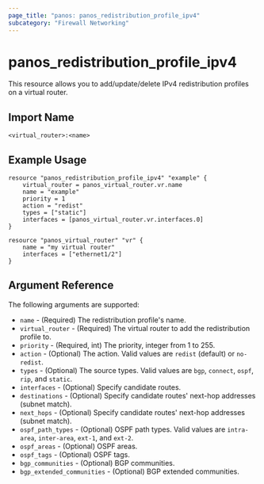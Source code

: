 ```yaml
---
page_title: "panos: panos_redistribution_profile_ipv4"
subcategory: "Firewall Networking"
---
```


# panos_redistribution_profile_ipv4

This resource allows you to add/update/delete IPv4 redistribution profiles
on a virtual router.


## Import Name

```
<virtual_router>:<name>
```


## Example Usage

```hcl
resource "panos_redistribution_profile_ipv4" "example" {
    virtual_router = panos_virtual_router.vr.name
    name = "example"
    priority = 1
    action = "redist"
    types = ["static"]
    interfaces = [panos_virtual_router.vr.interfaces.0]
}

resource "panos_virtual_router" "vr" {
    name = "my virtual router"
    interfaces = ["ethernet1/2"]
}
```

## Argument Reference

The following arguments are supported:

* `name` - (Required) The redistribution profile's name.
* `virtual_router` - (Required) The virtual router to add the
  redistribution profile to.
* `priority` - (Required, int) The priority, integer from 1 to 255.
* `action` - (Optional) The action.  Valid values are `redist` (default) or
  `no-redist`.
* `types` - (Optional) The source types.  Valid values are `bgp`, `connect`,
  `ospf`, `rip`, and `static`.
* `interfaces` - (Optional) Specify candidate routes.
* `destinations` - (Optional) Specify candidate routes' next-hop addresses
  (subnet match).
* `next_hops` - (Optional) Specify candidate routes' next-hop addresses
  (subnet match).
* `ospf_path_types` - (Optional) OSPF path types.  Valid values are
  `intra-area`, `inter-area`, `ext-1`, and `ext-2`.
* `ospf_areas` - (Optional) OSPF areas.
* `ospf_tags` - (Optional) OSPF tags.
* `bgp_communities` - (Optional) BGP communities.
* `bgp_extended_communities` - (Optional) BGP extended communities.
